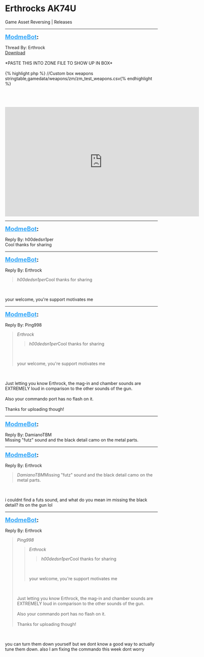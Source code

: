 # Erthrocks AK74U
Game Asset Reversing | Releases

---
<strong style="font-size: 1.4em;"><span style="text-decoration: underline;text-decoration-color: #34a7f9;"><span style="color:#34a7f9;">ModmeBot</span></span>:</strong>

<p>Thread By: Erthrock<br /><a href="http://adf.ly/1h6PWm">Download</a><br /><br />*PASTE THIS INTO ZONE FILE TO SHOW UP IN BOX*<br /><br />{% highlight php %}
//Custom box weapons stringtable,gamedata/weapons/zm/zm_test_weapons.csv{% endhighlight %}
<br /><br /><br /><br /><br /><iframe type="text/html" width="640" height="360" src="https://www.youtube.com/embed/BlBmgRTeK8g" frameborder="0"></iframe></p>

---
<strong style="font-size: 1.4em;"><span style="text-decoration: underline;text-decoration-color: #34a7f9;"><span style="color:#34a7f9;">ModmeBot</span></span>:</strong>

<p>Reply By: h00dedsn1per<br />Cool thanks for sharing</p>

---
<strong style="font-size: 1.4em;"><span style="text-decoration: underline;text-decoration-color: #34a7f9;"><span style="color:#34a7f9;">ModmeBot</span></span>:</strong>

<p>Reply By: Erthrock<br /><blockquote><em>h00dedsn1per</em>Cool thanks for sharing</blockquote><br /><br />your welcome, you&#39;re support motivates me</p>

---
<strong style="font-size: 1.4em;"><span style="text-decoration: underline;text-decoration-color: #34a7f9;"><span style="color:#34a7f9;">ModmeBot</span></span>:</strong>

<p>Reply By: Ping998<br /><blockquote><em>Erthrock</em><blockquote><em>h00dedsn1per</em>Cool thanks for sharing</blockquote><br /><br />your welcome, you&#39;re support motivates me</blockquote><br /><br />Just letting you know Erthrock, the mag-in and chamber sounds are EXTREMELY loud in comparison to the other sounds of the gun.<br /><br />Also your commando port has no flash on it.<br /><br />Thanks for uploading though!</p>

---
<strong style="font-size: 1.4em;"><span style="text-decoration: underline;text-decoration-color: #34a7f9;"><span style="color:#34a7f9;">ModmeBot</span></span>:</strong>

<p>Reply By: DamianoTBM<br />Missing &quot;futz&quot; sound and the black detail camo on the metal parts.</p>

---
<strong style="font-size: 1.4em;"><span style="text-decoration: underline;text-decoration-color: #34a7f9;"><span style="color:#34a7f9;">ModmeBot</span></span>:</strong>

<p>Reply By: Erthrock<br /><blockquote><em>DamianoTBM</em>Missing &quot;futz&quot; sound and the black detail camo on the metal parts.</blockquote><br /><br />i couldnt find a futs sound, and what do you mean im missing the black detail? its on the gun lol</p>

---
<strong style="font-size: 1.4em;"><span style="text-decoration: underline;text-decoration-color: #34a7f9;"><span style="color:#34a7f9;">ModmeBot</span></span>:</strong>

<p>Reply By: Erthrock<br /><blockquote><em>Ping998</em><blockquote><em>Erthrock</em><blockquote><em>h00dedsn1per</em>Cool thanks for sharing</blockquote><br /><br />your welcome, you&#39;re support motivates me</blockquote><br /><br />Just letting you know Erthrock, the mag-in and chamber sounds are EXTREMELY loud in comparison to the other sounds of the gun.<br /><br />Also your commando port has no flash on it.<br /><br />Thanks for uploading though!</blockquote><br /><br />you can turn them down yourself but we dont know a good way to actually tune them down. also I am fixing the commando this week dont worry</p>
